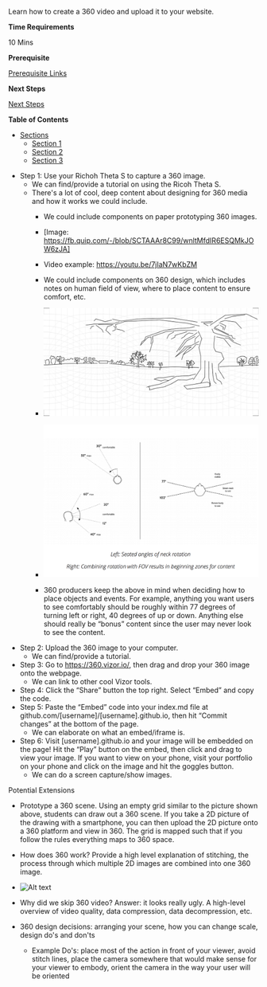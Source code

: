 Learn how to create a 360 video and upload it to your website.

**Time Requirements** 

10 Mins

**Prerequisite** 

[Prerequisite Links](#)

**Next Steps** 

[Next Steps](#)

**Table of Contents** 

- [Sections](#)
	- [Section 1](#)
	- [Section 2](#)
	- [Section 3](#)

* Step 1: Use your Richoh Theta S to capture a 360 image.
    * We can find/provide a tutorial on using the Ricoh Theta S.
    * There's a lot of cool, deep content about designing for 360 media and how it works we could include.
        * We could include components on paper prototyping 360 images.
        * [Image: https://fb.quip.com/-/blob/SCTAAAr8C99/wnltMfdIR6ESQMkJOW6zJA]
        * Video example: https://youtu.be/7jIaN7wKbZM
        * We could include components on 360 design, which includes notes on human field of view, where to place content to ensure comfort, etc.
        * ![Alt text](360Lesson/images/360proto.png?raw=true "Optional Title")
        * ![Alt text](360Lesson/images/headTurningGuide1.png?raw=true "Optional Title")

        * 360 producers keep the above in mind when deciding how to place objects and events. For example, anything you want users to see comfortably should be roughly within 77 degrees of turning left or right, 40 degrees of up or down. Anything else should really be “bonus” content since the user may never look to see the content.
* Step 2: Upload the 360 image to your computer.
    * We can find/provide a tutorial.
* Step 3: Go to https://360.vizor.io/, then drag and drop your 360 image onto the webpage.
    * We can link to other cool Vizor tools.
* Step 4: Click the “Share” button the top right. Select “Embed” and copy the code.
* Step 5: Paste the “Embed” code into your index.md file at github.com/[username]/[username].github.io, then hit “Commit changes” at the bottom of the page.
    * We can elaborate on what an embed/iframe is.
* Step 6: Visit [username].github.io and your image will be embedded on the page! Hit the “Play” button on the embed, then click and drag to view your image. If you want to view on your phone, visit your portfolio on your phone and click on the image and hit the goggles button.
    * We can do a screen capture/show images.

Potential Extensions

* Prototype a 360 scene. Using an empty grid similar to the picture shown above, students can draw out a 360 scene. If you take a 2D picture of the drawing with a smartphone, you can then upload the 2D picture onto a 360 platform and view in 360. The grid is mapped such that if you follow the rules everything maps to 360 space.
* How does 360 work? Provide a high level explanation of stitching, the process through which multiple 2D images are combined into one 360 image.
*  ![Alt text](360Lesson/images/stitching.png?raw=true "Optional Title")

* Why did we skip 360 video? Answer: it looks really ugly. A high-level overview of video quality, data compression, data decompression, etc.
* 360 design decisions: arranging your scene, how you can change scale, design do's and don'ts
    * Example Do's: place most of the action in front of your viewer, avoid stitch lines, place the camera somewhere that would make sense for your viewer to embody, orient the camera in the way your user will be oriented


